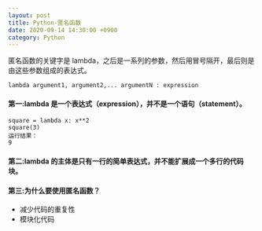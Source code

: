 ```yaml
---
layout: post
title: Python-匿名函数
date: 2020-09-14 14:30:00 +0900
category: Python
---
```


匿名函数的关键字是 lambda，之后是一系列的参数，然后用冒号隔开，最后则是由这些参数组成的表达式。
```
lambda argument1, argument2,... argumentN : expression
```

#### 第一:lambda 是一个表达式（expression），并不是一个语句（statement）。

```
square = lambda x: x**2
square(3)
运行结果：
9
```
#### 第二:lambda 的主体是只有一行的简单表达式，并不能扩展成一个多行的代码块。
#### 第三:为什么要使用匿名函数？
* 减少代码的重复性
* 模块化代码

